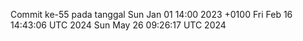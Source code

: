 Commit ke-55 pada tanggal Sun Jan 01 14:00 2023 +0100
Fri Feb 16 14:43:06 UTC 2024
Sun May 26 09:26:17 UTC 2024
